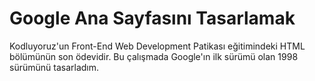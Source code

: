 # Google Ana Sayfasını Tasarlamak
Kodluyoruz'un Front-End Web Development Patikası eğitimindeki HTML bölümünün son ödevidir.
Bu çalışmada Google'ın ilk sürümü olan 1998 sürümünü tasarladım.